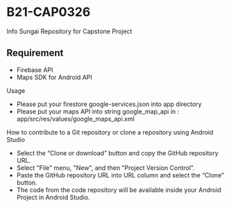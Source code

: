 # B21-CAP0326
Info Sungai Repository for Capstone Project

## Requirement
- Firebase API
- Maps SDK for Android API

Usage
- Please put your firestore google-services.json into app directory
- Please put your maps API into string google_map_api in :
app/src/res/values/google_maps_api.xml

How to contribute to a Git repository or clone a repository using Android Studio
- Select the “Clone or download” button and copy the GitHub repository URL.
- Select "File" menu, "New", and then "Project Version Control".
- Paste the GitHub repository URL into URL column and select the “Clone” button.
- The code from the code repository will be available inside your Android Project in Android Studio.


